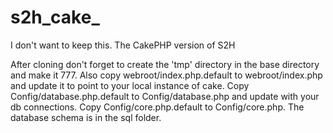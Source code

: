 s2h_cake_
========
I don't want to keep this.
The CakePHP version of S2H

After cloning don't forget to create the 'tmp' directory in the base directory and make it 777.  Also copy webroot/index.php.default to webroot/index.php and update it to point to your local instance of cake.  Copy Config/database.php.default to Config/database.php and update with your db connections.  Copy Config/core.php.default to Config/core.php. The database schema is in the sql folder.
